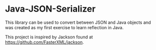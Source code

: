 # Java-JSON-Serializer
This library can be used to convert between JSON and Java objects and was created as my first exercise to learn reflection in Java.

This project is inspired by Jackson found at https://github.com/FasterXML/jackson.
